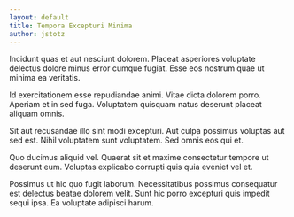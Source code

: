 ```yaml
---
layout: default
title: Tempora Excepturi Minima
author: jstotz
---
```


Incidunt quas et aut nesciunt dolorem. Placeat asperiores voluptate delectus dolore minus error cumque fugiat. Esse eos nostrum quae ut minima ea veritatis.

Id exercitationem esse repudiandae animi. Vitae dicta dolorem porro. Aperiam et in sed fuga. Voluptatem quisquam natus deserunt placeat aliquam omnis.

Sit aut recusandae illo sint modi excepturi. Aut culpa possimus voluptas aut sed est. Nihil voluptatem sunt voluptatem. Sed omnis eos qui et.

Quo ducimus aliquid vel. Quaerat sit et maxime consectetur tempore ut deserunt eum. Voluptas explicabo corrupti quis quia eveniet vel et.

Possimus ut hic quo fugit laborum. Necessitatibus possimus consequatur est delectus beatae dolorem velit. Sunt hic porro excepturi quis impedit sequi ipsa. Ea voluptate adipisci harum.
